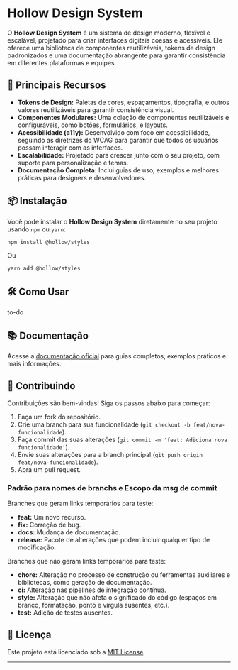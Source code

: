 # Hollow Design System

O **Hollow Design System** é um sistema de design moderno, flexível e escalável, projetado para criar interfaces digitais coesas e acessíveis. Ele oferece uma biblioteca de componentes reutilizáveis, tokens de design padronizados e uma documentação abrangente para garantir consistência em diferentes plataformas e equipes.

## 🚀 Principais Recursos

- **Tokens de Design:** Paletas de cores, espaçamentos, tipografia, e outros valores reutilizáveis para garantir consistência visual.
- **Componentes Modulares:** Uma coleção de componentes reutilizáveis e configuráveis, como botões, formulários, e layouts.
- **Acessibilidade (a11y):** Desenvolvido com foco em acessibilidade, seguindo as diretrizes do WCAG para garantir que todos os usuários possam interagir com as interfaces.
- **Escalabilidade:** Projetado para crescer junto com o seu projeto, com suporte para personalização e temas.
- **Documentação Completa:** Inclui guias de uso, exemplos e melhores práticas para designers e desenvolvedores.

## 📦 Instalação

Você pode instalar o **Hollow Design System** diretamente no seu projeto usando `npm` ou `yarn`:

```bash
npm install @hollow/styles
```

Ou

```bash
yarn add @hollow/styles
```

## 🛠️ Como Usar

to-do

## 📚 Documentação

Acesse a [documentação oficial]() para guias completos, exemplos práticos e mais informações.

## 🤝 Contribuindo

Contribuições são bem-vindas! Siga os passos abaixo para começar:

1. Faça um fork do repositório.
2. Crie uma branch para sua funcionalidade (`git checkout -b feat/nova-funcionalidade`).
3. Faça commit das suas alterações (`git commit -m 'feat: Adiciona nova funcionalidade'`).
4. Envie suas alterações para a branch principal (`git push origin feat/nova-funcionalidade`).
5. Abra um pull request.

### Padrão para nomes de branchs e Escopo da msg de commit

Branches que geram links temporários para teste:

- **feat:** Um novo recurso.
- **fix:** Correção de bug.
- **docs:** Mudança de documentação.
- **release:** Pacote de alterações que podem incluir qualquer tipo de modificação.

Branches que não geram links temporários para teste:

- **chore:** Alteração no processo de construção ou ferramentas auxiliares e bibliotecas, como geração de documentação.
- **ci:** Alteração nas pipelines de integração contínua.
- **style:** Alteração que não afeta o significado do código (espaços em branco, formatação, ponto e vírgula ausentes, etc.).
- **test:** Adição de testes ausentes.

## 📝 Licença

Este projeto está licenciado sob a [MIT License](LICENSE).

---
